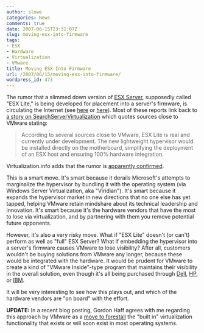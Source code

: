 ```yaml
---
author: slowe
categories: News
comments: true
date: 2007-06-15T23:31:07Z
slug: moving-esx-into-firmware
tags:
- ESX
- Hardware
- Virtualization
- VMware
title: Moving ESX Into Firmware
url: /2007/06/15/moving-esx-into-firmware/
wordpress_id: 473
---
```


The rumor that a slimmed down version of [ESX Server](http://www.vmware.com/products/vi/esx/), supposedly called "ESX Lite," is being developed for placement into a server's firmware, is circulating the Internet (see [here](http://www.cmswire.com/cms/virtualization/embedded-esx-lites-allegedly-acooking-at-vmware-001377.php) or [here](http://www.thincomputing.net/comment.php?comment.news.3386)). Most of these reports link back to [a story on SearchServerVirtualization](http://searchservervirtualization.techtarget.com/originalContent/0,289142,sid94_gci1260992,00.html) which quotes sources close to VMware stating:

>According to several sources close to VMware, ESX Lite is real and currently under development. The new lightweight hypervisor would be installed directly on the motherboard, simplifying the deployment of an ESX host and ensuring 100% hardware integration.

Virtualization.info adds that the rumor is [apparently confirmed](http://www.virtualization.info/2007/06/vmware-esx-server-lite-edition-coming.html).

This is a smart move. It's smart because it derails Microsoft's attempts to marginalize the hypervisor by bundling it with the operating system (via Windows Server Virtualization, aka "Viridian"). It's smart because it expands the hypervisor market in new directions that no one else has yet tapped, helping VMware retain mindshare about its technical leadership and innovation. It's smart because it's the hardware vendors that have the most to lose via virtualization, and by partnering with them you remove potential future opponents.

However, it's also a very risky move. What if "ESX Lite" doesn't (or can't) perform as well as "full" ESX Server? What if embedding the hypervisor into a server's firmware causes VMware to lose visibility? After all, customers wouldn't be buying solutions from VMware any longer, because these would be integrated with the hardware. It would be prudent for VMware to create a kind of "VMware Inside"-type program that maintains their visibility in the overall solution, even though it's all being purchased through [Dell](http://www.dell.com/), [HP](http://www.hp.com/), or [IBM](http://www.ibm.com/).

It will be very interesting to see how this plays out, and which of the hardware vendors are "on board" with the effort.

**UPDATE:** In a recent blog posting, Gordon Haff agrees with me regarding this approach by VMware as a [move to forestall](http://www.illuminata.com/perspectives/?p=330) the "built in" virtualization functionality that exists or will soon exist in most operating systems.
